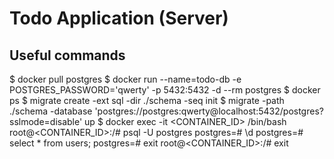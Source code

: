 # Todo Application (Server)

## Useful commands
$ docker pull postgres
$ docker run --name=todo-db -e POSTGRES_PASSWORD='qwerty' -p 5432:5432 -d --rm postgres
$ docker ps
$ migrate create -ext sql -dir ./schema -seq init
$ migrate -path ./schema -database 'postgres://postgres:qwerty@localhost:5432/postgres?sslmode=disable' up
$ docker exec -it <CONTAINER_ID> /bin/bash
root@<CONTAINER_ID>:/# psql -U postgres
postgres=# \d
postgres=# select * from users;
postgres=# exit
root@<CONTAINER_ID>:/# exit